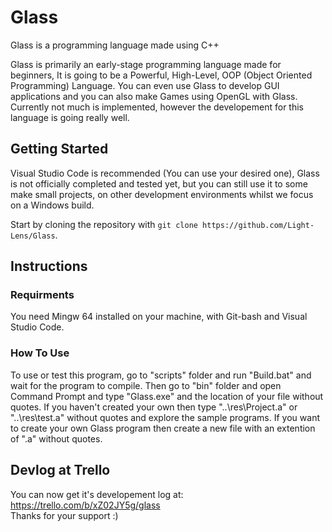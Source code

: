 # Glass
Glass is a programming language made using C++

Glass is primarily an early-stage programming language made for beginners, It is going to be a Powerful, High-Level, OOP (Object Oriented Programming) Language. You can even use Glass to develop GUI applications and you can also make Games using OpenGL with Glass. <br />
Currently not much is implemented, however the developement for this language is going really well.

## Getting Started
Visual Studio Code is recommended (You can use your desired one), Glass is not officially completed and tested yet,
but you can still use it to some make small projects, on other development environments whilst we focus on a Windows build.

Start by cloning the repository with `git clone https://github.com/Light-Lens/Glass`.

## Instructions
### Requirments
You need Mingw 64 installed on your machine, with Git-bash and Visual Studio Code.

### How To Use
To use or test this program, go to "scripts" folder and run "Build.bat" and wait for the program to compile.
Then go to "bin" folder and open Command Prompt and type "Glass.exe" and the location of your file without quotes.
If you haven't created your own then type "..\res\Project.a" or "..\res\test.a" without quotes and explore the sample programs.
If you want to create your own Glass program then create a new file with an extention of ".a" without quotes.

## Devlog at Trello
You can now get it's developement log at: https://trello.com/b/xZ02JY5g/glass <br />
Thanks for your support :)
